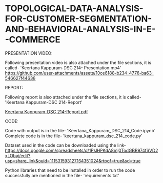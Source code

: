 # TOPOLOGICAL-DATA-ANALYSIS-FOR-CUSTOMER-SEGMENTATION-AND-BEHAVIORAL-ANALYSIS-IN-E--COMMERCE

PRESENTATION VIDEO:

Following presentation video is also attached under the file sections, it is called- 'Keertana Kappuram-DSC 214- Presentation.mp4'
https://github.com/user-attachments/assets/10ce6188-b234-4776-ba63-546627f44638

REPORT:

Following report is also attached under the file sections, it is called- 'Keertana Kappuram-DSC 214-Report'

[Keertana Kappuram-DSC 214-Report.pdf](https://github.com/user-attachments/files/20682578/Keertana.Kappuram-DSC.214-Report.pdf)

CODE:

Code with output is in the file- 'Keertana_Kappuram_DSC_214_Code.ipynb'
Complete code is in the file- 'keertana_kappuram_dsc_214_code.py'

Dataset used in the code can be downloaded using the link- https://docs.google.com/spreadsheets/d/1PslHPKdA8mj0TodGBR974fSVD2xLObaj/edit?usp=share_link&ouid=111531593127164351024&rtpof=true&sd=true

Python libraries that need to be installed in order to run the code successfully are mentioned in the file- 'requirements.txt'
